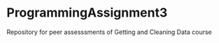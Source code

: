 ProgrammingAssignment3
======================

Repository for peer assesssments of Getting and Cleaning Data course
